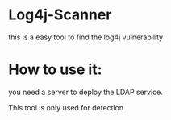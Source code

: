 # Log4j-Scanner
this is a easy tool to find the log4j vulnerability

# How to use it:
you need a server to deploy the LDAP service.

This tool is only used for detection 
